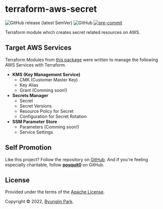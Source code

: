 # terraform-aws-secret

![GitHub release (latest SemVer)](https://img.shields.io/github/v/release/tedilabs/terraform-aws-secret?color=blue&sort=semver&style=flat-square)
![GitHub](https://img.shields.io/github/license/tedilabs/terraform-aws-secret?color=blue&style=flat-square)
[![pre-commit](https://img.shields.io/badge/pre--commit-enabled-brightgreen?logo=pre-commit&logoColor=white&style=flat-square)](https://github.com/pre-commit/pre-commit)

Terraform module which creates secret related resources on AWS.


## Target AWS Services

Terraform Modules from [this package](https://github.com/tedilabs/terraform-aws-secret) were written to manage the following AWS Services with Terraform.

- **KMS (Key Management Service)**
  - CMK (Customer Master Key)
  - Key Alias
  - Grant (Comming soon!)
- **Secrets Manager**
  - Secret
  - Secret Versions
  - Resource Policy for Secret
  - Configuration for Secret Rotation
- **SSM Parameter Store**
  - Parameters (Comming soon!)
  - Service Settings


## Self Promotion

Like this project? Follow the repository on [GitHub](https://github.com/tedilabs/terraform-aws-secret). And if you're feeling especially charitable, follow **[posquit0](https://github.com/posquit0)** on GitHub.


## License

Provided under the terms of the [Apache License](LICENSE).

Copyright © 2022, [Byungjin Park](https://www.posquit0.com).
